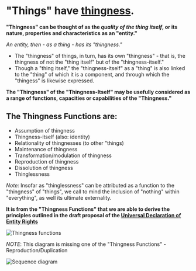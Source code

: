 # "Things" have [thingness](https://github.com/EarlyClues/UniversalFreeRealmsStandardProtocols/blob/master/ThingnessOfThings.md).

**"Thingness" can be thought of as the *quality of the thing itself*, or its nature, properties and characteristics as an "entity."**

*An entity, then - as a thing - has its "thingness."*

* The "thingness" of things, in turn, has its own "thingness" - that is, the thingness of not the "thing itself" but of the "thingness-itself." 
* Though a "thing itself," the "thingness-itself" as a "thing" is also linked to the "thing" of which it is a component, and through which the "thingess" is likewise expressed.

**The "Thingness" of the "Thingness-Itself" may be usefully considered as a range of functions, capacities or capabilities of the "Thingness."**

## The Thingness Functions are:

* Assumption of thingness
* Thingness-itself (also: identity)
* Relationality of thingnesses (to other "things)
* Maintenance of thingness
* Transformation/modulation of thingness
* Reproduction of thingness
* Dissolution of thingness
* Thinglessness

*Note:* Insofar as "thinglessness" can be attributed as a function to the "thingness" of "things", we call to mind the inclusion of "nothing" within "everything", as well its ultimate externality.

**It is from the "Thingness Functions" that we are able to derive the principles outlined in the draft proposal of the [Universal Declaration of Entity Rights](https://github.com/EarlyClues/UniversalFreeRealmsStandardProtocols/blob/master/Declaration_Of_Entity_Rights.md)**

![Thingness functions](http://s11.postimg.org/yvr26ba9f/Screen_Shot_2014_09_15_at_9_22_15_PM.png)

*NOTE*: This diagram is missing one of the "Thingness Functions" - Reproduction/Duplication

![Sequence diagram](http://i.share.pho.to/0f9addb6_o.png)
